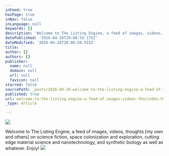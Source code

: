 ```yaml
---
inFeed: true
hasPage: true
inNav: false
inLanguage: null
keywords: []
description: 'Welcome to The Listing Engine, a feed of images, videos, thoughts [my own and others] on science fiction, space colonization and exploration, cutting edge material science and nanotechnology, and synthetic biology as well as whatever. Enjoy!'
datePublished: '2016-04-26T20:08:59.175Z'
dateModified: '2016-04-26T20:08:50.915Z'
title: ''
author: []
authors: []
publisher:
  name: null
  domain: null
  url: null
  favicon: null
starred: false
sourcePath: _posts/2016-04-26-welcome-to-the-listing-engine-a-feed-of-images-videos-tho.md
published: true
url: welcome-to-the-listing-engine-a-feed-of-images-videos-tho/index.html
_type: Article

---
```

![](https://the-grid-user-content.s3-us-west-2.amazonaws.com/e621bc1c-023c-4d03-9639-25f0af6557f2.jpg)

Welcome to The Listing Engine, a feed of images, videos, thoughts \[my own and others\] on science fiction, space colonization and exploration, cutting edge material science and nanotechnology, and synthetic biology as well as whatever. Enjoy!
![](https://the-grid-user-content.s3-us-west-2.amazonaws.com/49af3f52-04d0-4552-9d8f-f2d3909b7cf8.jpg)